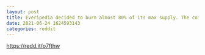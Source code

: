 ```yaml
--- 
layout: post 
title: Everipedia decided to burn almost 80% of its max supply. The coin is called IQ if you haven’t heard of it. Crypto Wikipedia. 
date: 2021-06-24 1624593143 
categories: reddit 
--- 
```

https://redd.it/o7fthw